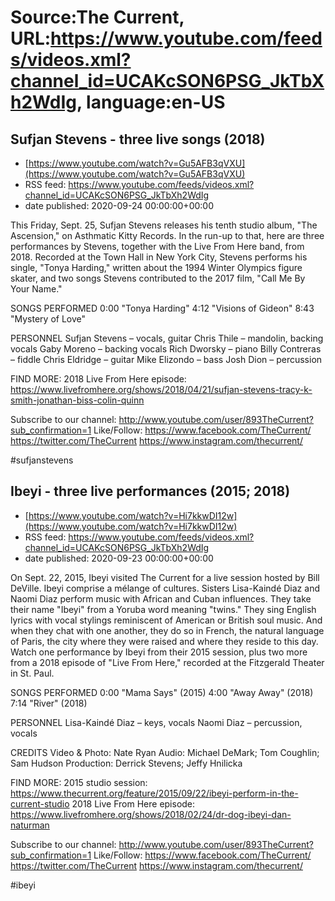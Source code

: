 # Source:The Current, URL:https://www.youtube.com/feeds/videos.xml?channel_id=UCAKcSON6PSG_JkTbXh2WdIg, language:en-US

## Sufjan Stevens - three live songs (2018)
 - [https://www.youtube.com/watch?v=Gu5AFB3qVXU](https://www.youtube.com/watch?v=Gu5AFB3qVXU)
 - RSS feed: https://www.youtube.com/feeds/videos.xml?channel_id=UCAKcSON6PSG_JkTbXh2WdIg
 - date published: 2020-09-24 00:00:00+00:00

This Friday, Sept. 25, Sufjan Stevens releases his tenth studio album, "The Ascension," on Asthmatic Kitty Records. In the run-up to that, here are three performances by Stevens, together with the Live From Here band, from 2018. Recorded at the Town Hall in New York City, Stevens performs his single, "Tonya Harding," written about the 1994 Winter Olympics figure skater, and two songs Stevens contributed to the 2017 film, "Call Me By Your Name."

SONGS PERFORMED
0:00 "Tonya Harding"
4:12 "Visions of Gideon"
8:43 "Mystery of Love"

PERSONNEL
Sufjan Stevens – vocals, guitar
Chris Thile – mandolin, backing vocals
Gaby Moreno – backing vocals
Rich Dworsky – piano 
Billy Contreras – fiddle
Chris Eldridge – guitar 
Mike Elizondo – bass
Josh Dion – percussion

FIND MORE:
2018 Live From Here episode: https://www.livefromhere.org/shows/2018/04/21/sufjan-stevens-tracy-k-smith-jonathan-biss-colin-quinn

Subscribe to our channel:
http://www.youtube.com/user/893TheCurrent?sub_confirmation=1
Like/Follow:
https://www.facebook.com/TheCurrent/
https://twitter.com/TheCurrent
https://www.instagram.com/thecurrent/

#sufjanstevens

## Ibeyi - three live performances (2015; 2018)
 - [https://www.youtube.com/watch?v=Hi7kkwDI12w](https://www.youtube.com/watch?v=Hi7kkwDI12w)
 - RSS feed: https://www.youtube.com/feeds/videos.xml?channel_id=UCAKcSON6PSG_JkTbXh2WdIg
 - date published: 2020-09-23 00:00:00+00:00

On Sept. 22, 2015, Ibeyi visited The Current for a live session hosted by Bill DeVille. Ibeyi comprise a mélange of cultures. Sisters Lisa-Kaindé Diaz and Naomi Diaz perform music with African and Cuban influences. They take their name "Ibeyi" from a Yoruba word meaning "twins." They sing English lyrics with vocal stylings reminiscent of American or British soul music. And when they chat with one another, they do so in French, the natural language of Paris, the city where they were raised and where they reside to this day. Watch one performance by Ibeyi from their 2015 session, plus two more from a 2018 episode of "Live From Here," recorded at the Fitzgerald Theater in St. Paul. 

SONGS PERFORMED
0:00 "Mama Says" (2015)
4:00 "Away Away" (2018)
7:14 "River" (2018)

PERSONNEL
Lisa-Kaindé Diaz – keys, vocals
Naomi Diaz – percussion, vocals

CREDITS
Video & Photo: Nate Ryan
Audio: Michael DeMark; Tom Coughlin; Sam Hudson
Production: Derrick Stevens; Jeffy Hnilicka

FIND MORE:
2015 studio session: https://www.thecurrent.org/feature/2015/09/22/ibeyi-perform-in-the-current-studio
2018 Live From Here episode: https://www.livefromhere.org/shows/2018/02/24/dr-dog-ibeyi-dan-naturman

Subscribe to our channel:
http://www.youtube.com/user/893TheCurrent?sub_confirmation=1
Like/Follow:
https://www.facebook.com/TheCurrent/
https://twitter.com/TheCurrent
https://www.instagram.com/thecurrent/

#ibeyi

